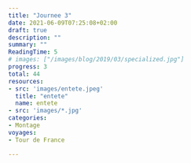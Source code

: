 ```yaml
---
title: "Journee 3"
date: 2021-06-09T07:25:08+02:00
draft: true
description: ""
summary: ""
ReadingTime: 5
# images: ["/images/blog/2019/03/specialized.jpg"]
progress: 3
total: 44
resources:
- src: 'images/entete.jpeg'
  title: "entete"
  name: entete
- src: 'images/*.jpg'
categories:
- Montage
voyages:
- Tour de France

---
```


